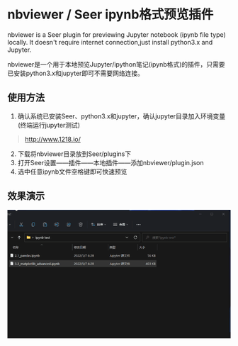 # nbviewer / Seer ipynb格式预览插件
nbviewer is a Seer plugin for previewing Jupyter notebook (ipynb file type) locally. It doesn't require internet connection,just install python3.x and Jupyter.  

nbviewer是一个用于本地预览Jupyter/ipython笔记(ipynb格式)的插件，只需要已安装python3.x和jupyter即可不需要网络连接。

## 使用方法
1. 确认系统已安装Seer、python3.x和jupyter，确认jupyter目录加入环境变量(终端运行jupyter测试)
> http://www.1218.io/
2. 下载将nbviewer目录放到Seer/plugins下
3. 打开Seer设置——插件——本地插件——添加nbviewer/plugin.json
4. 选中任意ipynb文件空格键即可快速预览

## 效果演示
![Seer_ipynb_preview](/img/seer_ipynb_preview.gif)
